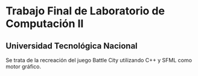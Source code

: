 # Trabajo Final de Laboratorio de Computación II
## Universidad Tecnológica Nacional

Se trata de la recreación del juego Battle City utilizando C++ y SFML como motor gráfico.

